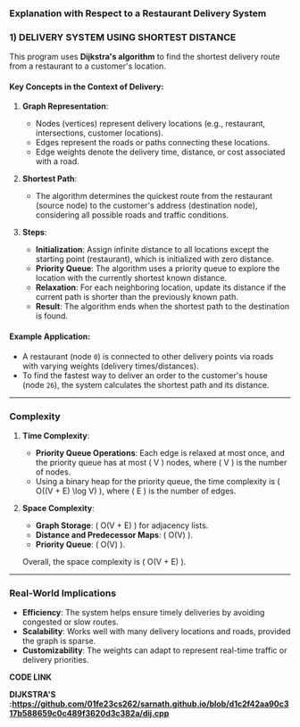 ### Explanation with Respect to a Restaurant Delivery System

### 1) DELIVERY SYSTEM USING SHORTEST DISTANCE

This program uses **Dijkstra's algorithm** to find the shortest delivery route from a restaurant to a customer's location.

#### Key Concepts in the Context of Delivery:
1. **Graph Representation**:  
   - Nodes (vertices) represent delivery locations (e.g., restaurant, intersections, customer locations).
   - Edges represent the roads or paths connecting these locations.
   - Edge weights denote the delivery time, distance, or cost associated with a road.

2. **Shortest Path**:
   - The algorithm determines the quickest route from the restaurant (source node) to the customer's address (destination node), considering all possible roads and traffic conditions.

3. **Steps**:
   - **Initialization**: Assign infinite distance to all locations except the starting point (restaurant), which is initialized with zero distance.
   - **Priority Queue**: The algorithm uses a priority queue to explore the location with the currently shortest known distance.
   - **Relaxation**: For each neighboring location, update its distance if the current path is shorter than the previously known path.
   - **Result**: The algorithm ends when the shortest path to the destination is found.

#### Example Application:
- A restaurant (node `0`) is connected to other delivery points via roads with varying weights (delivery times/distances).
- To find the fastest way to deliver an order to the customer's house (node `26`), the system calculates the shortest path and its distance.

---

### Complexity

1. **Time Complexity**:
   - **Priority Queue Operations**: Each edge is relaxed at most once, and the priority queue has at most \( V \) nodes, where \( V \) is the number of nodes.
   - Using a binary heap for the priority queue, the time complexity is \( O((V + E) \log V) \), where \( E \) is the number of edges.

2. **Space Complexity**:
   - **Graph Storage**: \( O(V + E) \) for adjacency lists.
   - **Distance and Predecessor Maps**: \( O(V) \).
   - **Priority Queue**: \( O(V) \).

   Overall, the space complexity is \( O(V + E) \).

---

### Real-World Implications
- **Efficiency**: The system helps ensure timely deliveries by avoiding congested or slow routes.
- **Scalability**: Works well with many delivery locations and roads, provided the graph is sparse.
- **Customizability**: The weights can adapt to represent real-time traffic or delivery priorities.


**CODE LINK**

**DIJKSTRA'S :https://github.com/01fe23cs262/sarnath.github.io/blob/d1c2f42aa90c317b588659c0c489f3620d3c382a/dij.cpp**
